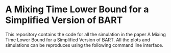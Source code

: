 # A Mixing Time Lower Bound for a Simplified Version of BART

This repository contains the code for all the simulation in the paper A Mixing Time Lower Bound for a Simplified Version of BART. 
All the plots and simulations can be reproduces using the following command line interface.
